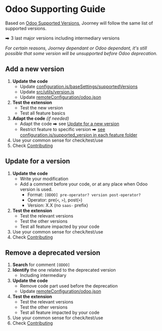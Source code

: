 # Odoo Supporting Guide

Based on [Odoo Supported Versions](https://www.odoo.com/documentation/master/administration/supported_versions.html), Joorney will follow the same list of supported versions.

⮕ 3 last major versions including intermediary versions

_For certain reasons, Joorney dependant or Odoo dependant, it's still possible that some version will be unsupported before Odoo deprecation._

## Add a new version

1. **Update the code**
    - Update [configuration.js/baseSettings/supportedVersions](./configuration.js)
    - Update [src/utils/version.js](./src/utils/version.js)
    - Update [remoteConfiguration/odoo.json](./remoteConfiguration/odoo.json)
2. **Test the extension**
    - Test the new version
    - Test all feature basics
3. **Adapt the code** _(if needed)_
    - Adapt the code ⮕ see [Update for a new version](#update-for-a-new-version)
    - Restrict feature to specific version ⮕ [see configuration.js/supported_version in each feature folder](./src/features/)
4. Use your common sense for check/test/use
5. Check [Contributing](./CONTRIBUTING.md)

## Update for a version

1. **Update the code**
    - Write your modification
    - Add a comment before your code, or at any place when Odoo version is used.
        - Format: `[ODOO] pre-operator? version post-operator?`
        - Operator: pre(`<`, `>`), post(`+`)
        - Version: X.X (no `saas-` prefix)
2. **Test the extension**
    - Test the relevant versions
    - Test the other versions
    - Test all feature impacted by your code
3. Use your common sense for check/test/use
4. Check [Contributing](./CONTRIBUTING.md)

## Remove a deprecated version

1. **Search** for comment `[ODOO]`
2. **Identify** the one related to the deprecated version
    - Including intermediary
3. **Update the code**
    - Remove code part used before the deprecation
    - Update [remoteConfiguration/odoo.json](./remoteConfiguration/odoo.json)
4. **Test the extension**
    - Test the relevant versions
    - Test the other versions
    - Test all feature impacted by your code
5. Use your common sense for check/test/use
6. Check [Contributing](./CONTRIBUTING.md)
